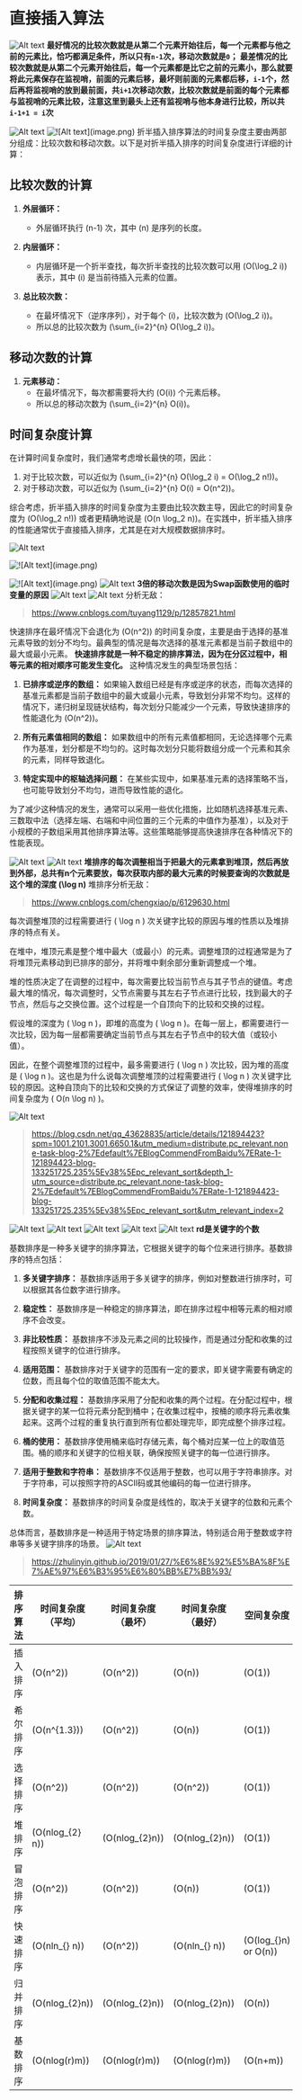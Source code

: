 # 直接插入算法

![Alt text](InsertionSortAnalaysis.png)
**最好情况的比较次数就是从第二个元素开始往后，每一个元素都与他之前的元素比，恰巧都满足条件，所以只有`n-1`次，移动次数就是`0`；**
**最差情况的比较次数就是从第二个元素开始往后，每一个元素都是比它之前的元素小，那么就要将此元素保存在监视哨，前面的元素后移，最坏则前面的元素都后移，`i-1`个，然后再将监视哨的放到最前面，共`i+1`次移动次数，比较次数就是前面的每个元素都与监视哨的元素比较，注意这里到最头上还有监视哨与他本身进行比较，所以共`i-1+1 = i`次**

![Alt text](InsertionSortAnalaysis2.png)
![!\[Alt text\](image.png)](image.png)
折半插入排序算法的时间复杂度主要由两部分组成：比较次数和移动次数。以下是对折半插入排序的时间复杂度进行详细的计算：

## 比较次数的计算

1. **外层循环：**
   - 外层循环执行 \(n-1\) 次，其中 \(n\) 是序列的长度。

2. **内层循环：**
   - 内层循环是一个折半查找，每次折半查找的比较次数可以用 \(O(\log_2 i)\) 表示，其中 \(i\) 是当前待插入元素的位置。

3. **总比较次数：**
   - 在最坏情况下（逆序序列），对于每个 \(i\)，比较次数为 \(O(\log_2 i)\)。
   - 所以总的比较次数为 \(\sum_{i=2}^{n} O(\log_2 i)\)。

## 移动次数的计算

1. **元素移动：**
   - 在最坏情况下，每次都需要将大约 \(O(i)\) 个元素后移。
   - 所以总的移动次数为 \(\sum_{i=2}^{n} O(i)\)。

## 时间复杂度计算

在计算时间复杂度时，我们通常考虑增长最快的项，因此：

1. 对于比较次数，可以近似为 \(\sum_{i=2}^{n} O(\log_2 i) = O(\log_2 n!)\)。
2. 对于移动次数，可以近似为 \(\sum_{i=2}^{n} O(i) = O(n^2)\)。

综合考虑，折半插入排序的时间复杂度为主要由比较次数主导，因此它的时间复杂度为 \(O(\log_2 n!)\) 或者更精确地说是 \(O(n \log_2 n)\)。在实践中，折半插入排序的性能通常优于直接插入排序，尤其是在对大规模数据排序时。

![Alt text](image1.png)

![!\[Alt text\](image.png)](image2.png)

![!\[Alt text\](image.png)](image3.png)
![Alt text](image4.png)
**3倍的移动次数是因为Swap函数使用的临时变量的原因**
![Alt text](image-1.png)
![Alt text](image-2.png)
分析无敌：
> <https://www.cnblogs.com/tuyang1129/p/12857821.html>

快速排序在最坏情况下会退化为 \(O(n^2)\) 的时间复杂度，主要是由于选择的基准元素导致的划分不均匀。最典型的情况是每次选择的基准元素都是当前子数组中的最大或最小元素。
**快速排序就是一种不稳定的排序算法，因为在分区过程中，相等元素的相对顺序可能发生变化。**
这种情况发生的典型场景包括：

1. **已排序或逆序的数组：** 如果输入数组已经是有序或逆序的状态，而每次选择的基准元素都是当前子数组中的最大或最小元素，导致划分非常不均匀。这样的情况下，递归树呈现链状结构，每次划分只能减少一个元素，导致快速排序的性能退化为 \(O(n^2)\)。

2. **所有元素值相同的数组：** 如果数组中的所有元素值都相同，无论选择哪个元素作为基准，划分都是不均匀的。这时每次划分只能将数组分成一个元素和其余的元素，同样导致退化。

3. **特定实现中的枢轴选择问题：** 在某些实现中，如果基准元素的选择策略不当，也可能导致划分不均匀，进而导致性能的退化。

为了减少这种情况的发生，通常可以采用一些优化措施，比如随机选择基准元素、三数取中法（选择左端、右端和中间位置的三个元素的中值作为基准），以及对于小规模的子数组采用其他排序算法等。这些策略能够提高快速排序在各种情况下的性能表现。

![Alt text](image-3.png)
![Alt text](image-4.png)
**堆排序的每次调整相当于把最大的元素拿到堆顶，然后再放到外部，总共有n个元素要放，每次获取内部的最大元素的时候要查询的次数就是这个堆的深度 \(\log n\)**
堆排序分析无敌：
><https://www.cnblogs.com/chengxiao/p/6129630.html>

每次调整堆顶的过程需要进行 \( \log n \) 次关键字比较的原因与堆的性质以及堆排序的特点有关。

在堆中，堆顶元素是整个堆中最大（或最小）的元素。调整堆顶的过程通常是为了将堆顶元素移动到已排序的部分，并将堆中剩余部分重新调整成一个堆。

堆的性质决定了在调整的过程中，每次需要比较当前节点与其子节点的键值。考虑最大堆的情况，每次调整时，父节点需要与其左右子节点进行比较，找到最大的子节点，然后与之交换位置。这个过程是一个自顶向下的比较和交换的过程。

假设堆的深度为 \( \log n \)，即堆的高度为 \( \log n \)。在每一层上，都需要进行一次比较，因为每一层都需要确定当前节点与其左右子节点中的较大值（或较小值）。

因此，在整个调整堆顶的过程中，最多需要进行 \( \log n \) 次比较，因为堆的高度是 \( \log n \)。这也是为什么说每次调整堆顶的过程需要进行 \( \log n \) 次关键字比较的原因。这种自顶向下的比较和交换的方式保证了调整的效率，使得堆排序的时间复杂度为 \( O(n \log n) \)。

![Alt text](image-5.png)
><https://blog.csdn.net/qq_43628835/article/details/121894423?spm=1001.2101.3001.6650.1&utm_medium=distribute.pc_relevant.none-task-blog-2%7Edefault%7EBlogCommendFromBaidu%7ERate-1-121894423-blog-133251725.235%5Ev38%5Epc_relevant_sort&depth_1-utm_source=distribute.pc_relevant.none-task-blog-2%7Edefault%7EBlogCommendFromBaidu%7ERate-1-121894423-blog-133251725.235%5Ev38%5Epc_relevant_sort&utm_relevant_index=2>

![Alt text](image-6.png)
![Alt text](image-7.png)
![Alt text](image-8.png)
![Alt text](image-9.png)
![Alt text](image-10.png)
**rd是关键字的个数**

基数排序是一种多关键字的排序算法，它根据关键字的每个位来进行排序。基数排序的特点包括：

1. **多关键字排序：** 基数排序适用于多关键字的排序，例如对整数进行排序时，可以根据其各位数字进行排序。

2. **稳定性：** 基数排序是一种稳定的排序算法，即在排序过程中相等元素的相对顺序不会改变。

3. **非比较性质：** 基数排序不涉及元素之间的比较操作，而是通过分配和收集的过程按照关键字的位进行排序。

4. **适用范围：** 基数排序对于关键字的范围有一定的要求，即关键字需要有确定的位数，而且每个位的取值范围不能太大。

5. **分配和收集过程：** 基数排序采用了分配和收集的两个过程。在分配过程中，根据关键字的某一位将元素分配到桶中；在收集过程中，按桶的顺序将元素收集起来。这两个过程的重复执行直到所有位都处理完毕，即完成整个排序过程。

6. **桶的使用：** 基数排序使用桶来临时存储元素，每个桶对应某一位上的取值范围。桶的顺序和关键字的位相关联，确保按照关键字的每一位进行排序。

7. **适用于整数和字符串：** 基数排序不仅适用于整数，也可以用于字符串排序。对于字符串，可以按照字符的ASCII码或其他编码的每一位进行排序。

8. **时间复杂度：** 基数排序的时间复杂度是线性的，取决于关键字的位数和元素个数。

总体而言，基数排序是一种适用于特定场景的排序算法，特别适合用于整数或字符串等多关键字排序的场景。
![Alt text](image-11.png)
><https://zhulinyin.github.io/2019/01/27/%E6%8E%92%E5%BA%8F%E7%AE%97%E6%B3%95%E6%80%BB%E7%BB%93/>

|排序算法| 时间复杂度（平均）| 时间复杂度（最坏）| 时间复杂度（最好）| 空间复杂度| 稳定性|
|------|------------------|---------------|----|----|---|
|插入排序 |\(O(n^2)\) |\(O(n^2)\) |\(O(n)\)| \(O(1)\)| 稳定|
|希尔排序 |\(O(n^{1.3})\) |\(O(n^2)\) |\(O(n)\) |\(O(1)\) |不稳定|
|选择排序| \(O(n^2)\) |\(O(n^2)\)| \(O(n^2)\) |\(O(1)\) |不稳定|
|堆排序 |\(O(nlog_{2} n)\)| \(O(nlog_{2}n)\) |\(O(nlog_{2}n)\) |\(O(1)\) |不稳定|
|冒泡排序 |\(O(n^2)\)| \(O(n^2)\) |\(O(n)\) |\(O(1)\) |稳定|
|快速排序 |\(O(nln_{} n)\)| \(O(n^2)\)| \(O(nln_{} n)\)| \(O(log_{}n) or O(n)\)  |不稳定|
|归并排序| \(O(nlog_{2}n)\) |\(O(nlog_{2}n)\) |\(O(nlog_{2}n)\)| \(O(n)\) |稳定|
|基数排序| \(O(nlog(r)m)\)| \(O(nlog(r)m)\)| \(O(nlog(r)m)\)| \(O(n+m)\)| 稳定|
